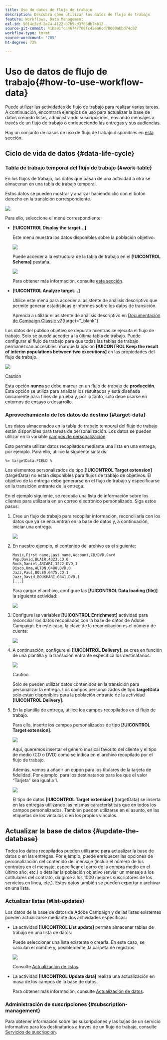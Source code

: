 ```yaml
---
title: Uso de datos de flujo de trabajo
description: Descubra cómo utilizar los datos de flujo de trabajo
feature: Workflows, Data Management
exl-id: 5014c2ed-2a74-4122-b7b9-d3703db7ab12
source-git-commit: 41ba91fca46747760fc42ea6cd78600abbd74c02
workflow-type: tm+mt
source-wordcount: '705'
ht-degree: 72%

---
```


# Uso de datos de flujo de trabajo{#how-to-use-workflow-data}

Puede utilizar las actividades de flujo de trabajo para realizar varias tareas. A continuación, encontrará ejemplos de uso para actualizar la base de datos creando listas, administrando suscripciones, enviando mensajes a través de un flujo de trabajo o enriqueciendo las entregas y sus audiencias.

Hay un conjunto de casos de uso de flujo de trabajo disponibles en [esta sección](workflow-use-cases.md).

## Ciclo de vida de datos {#data-life-cycle}

### Tabla de trabajo temporal del flujo de trabajo {#work-table}

En los flujos de trabajo, los datos que pasan de una actividad a otra se almacenan en una tabla de trabajo temporal.

Estos datos se pueden mostrar y analizar haciendo clic con el botón derecho en la transición correspondiente.

![](assets/wf-right-click-analyze.png)

Para ello, seleccione el menú correspondiente:

* **[!UICONTROL Display the target...]**

  Este menú muestra los datos disponibles sobre la población objetivo.

  ![](assets/wf-right-click-display.png)

  Puede acceder a la estructura de la tabla de trabajo en el **[!UICONTROL Schema]** pestaña.

  ![](assets/wf-right-click-schema.png)

  Para obtener más información, consulte [esta sección](monitor-workflow-execution.md#worktables-and-workflow-schema).

* **[!UICONTROL Analyze target...]**

  Utilice este menú para acceder al asistente de análisis descriptivo que permite generar estadísticas e informes sobre los datos de transición.

  Aprenda a utilizar el asistente de análisis descriptivo en [Documentación de Campaign Classic v7](https://experienceleague.adobe.com/docs/campaign-classic/using/reporting/analyzing-populations/about-descriptive-analysis.html?lang=es){target="_blank"}.

Los datos del público objetivo se depuran mientras se ejecuta el flujo de trabajo. Solo se puede acceder a la última tabla de trabajo. Puede configurar el flujo de trabajo para que todas las tablas de trabajo permanezcan accesibles: marque la opción **[!UICONTROL Keep the result of interim populations between two executions]** en las propiedades del flujo de trabajo.

![](assets/wf-purge-data-option.png)

>[!CAUTION]
>
>Esta opción **nunca** se debe marcar en un flujo de trabajo de **producción**. Esta opción se utiliza para analizar los resultados y está diseñada únicamente para fines de prueba y, por lo tanto, solo debe usarse en entornos de ensayo o desarrollo.


### Aprovechamiento de los datos de destino {#target-data}

Los datos almacenados en la tabla de trabajo temporal del flujo de trabajo están disponibles para tareas de personalización. Los datos se pueden utilizar en la variable [campos de personalización](../../v8/send/personalization-fields.md).

Esto permite utilizar datos recopilados mediante una lista en una entrega, por ejemplo. Para ello, utilice la siguiente sintaxis:

```
%= targetData.FIELD %
```

Los elementos personalizados de tipo **[!UICONTROL Target extension]** (targetData) no están disponibles para flujos de trabajo de objetivos. El objetivo de la entrega debe generarse en el flujo de trabajo y especificarse en la transición entrante de la entrega.

En el ejemplo siguiente, se recopila una lista de información sobre los clientes para utilizarla en un correo electrónico personalizado. Siga estos pasos:

1. Cree un flujo de trabajo para recopilar información, reconciliarla con los datos que ya se encuentran en la base de datos y, a continuación, iniciar una entrega.

   ![](assets/wf-targetdata-sample-1.png)

1. En nuestro ejemplo, el contenido del archivo es el siguiente:

   ```
   Music,First name,Last name,Account,CD/DVD,Card
   Pop,David,BLAIR,4323,CD,0
   Rock,Daniel,ARCARI,3222,DVD,1
   Disco,Uma,ALTON,0488,DVD,0
   Jazz,Paul,BOLES,6475,CD,1
   Jazz,David,BOUKHARI,0841,DVD,1
   [...]
   ```

   Para cargar el archivo, configure las **[!UICONTROL Data loading (file)]** la siguiente actividad:

   ![](assets/wf-targetdata-sample-2.png)

1. Configure las variables **[!UICONTROL Enrichment]** actividad para reconciliar los datos recopilados con la base de datos de Adobe Campaign. En este caso, la clave de la reconciliación es el número de cuenta:

   ![](assets/wf-targetdata-sample-3.png)

1. A continuación, configure el **[!UICONTROL Delivery]**: se crea en función de una plantilla y la transición entrante especifica los destinatarios.

   ![](assets/wf-targetdata-sample-4.png)

   >[!CAUTION]
   >
   >Solo se pueden utilizar datos contenidos en la transición para personalizar la entrega. Los campos personalizados de tipo **targetData** solo están disponibles para la población entrante de la actividad **[!UICONTROL Delivery]**.

1. En la plantilla de entrega, utilice los campos recopilados en el flujo de trabajo.

   Para ello, inserte los campos personalizados de tipo **[!UICONTROL Target extension]**.

   ![](assets/wf-targetdata-sample-5.png)

   Aquí, queremos insertar el género musical favorito del cliente y el tipo de medio (CD o DVD) como se indica en el archivo recopilado por el flujo de trabajo.

   Además, vamos a añadir un cupón para los titulares de la tarjeta de fidelidad. Por ejemplo, para los destinatarios para los que el valor “Tarjeta” sea igual a 1.

   ![](assets/wf-targetdata-sample-6.png)

   El tipo de datos **[!UICONTROL Target extension]** (targetData) se inserta en las entregas utilizando las mismas características que en todos los campos personalizados. También pueden utilizarse en el asunto, en las etiquetas de los vínculos o en los propios vínculos.


## Actualizar la base de datos {#update-the-database}

Todos los datos recopilados pueden utilizarse para actualizar la base de datos o en las entregas. Por ejemplo, puede enriquecer las opciones de personalización del contenido del mensaje (incluir el número de los contratos en el mensaje, especificar el carro de la compra medio en el último año, etc.) o detallar la población objetivo (enviar un mensaje a los cotitulares del contrato, dirigirse a los 1000 mejores suscriptores de los servicios en línea, etc.). Estos datos también se pueden exportar o archivar en una lista.

### Actualizar listas  {#list-updates}

Los datos de la base de datos de Adobe Campaign y de las listas existentes pueden actualizarse mediante dos actividades específicas:

* La actividad **[!UICONTROL List update]** permite almacenar tablas de trabajo en una lista de datos.

  Puede seleccionar una lista existente o crearla. En este caso, se calculan el nombre y, posiblemente, la carpeta de registros.

  ![](assets/s_user_create_list.png)

  Consulte [Actualización de listas](list-update.md).

* La actividad **[!UICONTROL Update data]** realiza una actualización en masa de los campos de la base de datos.

  Para obtener más información, consulte [Actualización de datos](update-data.md).

### Administración de suscripciones {#subscription-management}

Para obtener información sobre las suscripciones y las bajas de un servicio informativo para los destinatarios a través de un flujo de trabajo, consulte [Servicios de suscripción](subscription-services.md).
